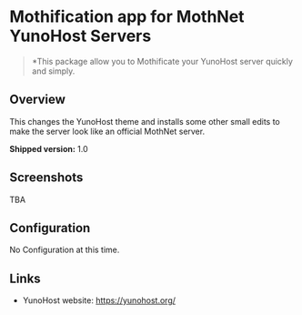# Mothification app for MothNet YunoHost Servers

> *This package allow you to Mothificate your YunoHost server quickly and simply.  

## Overview
This changes the YunoHost theme and installs some other small edits to make the server look like an official MothNet server.

**Shipped version:** 1.0

## Screenshots

TBA

## Configuration

No Configuration at this time.

## Links

 * YunoHost website: https://yunohost.org/
